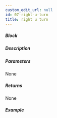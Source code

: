 ```yaml
---
custom_edit_url: null
id: 07-right-u-turn
title: right u turn
---
```


##### Block

<!-- image -->

##### Description

<!-- description -->

##### Parameters

None <!-- image -->

##### Returns

None

##### Example

<!-- image -->
